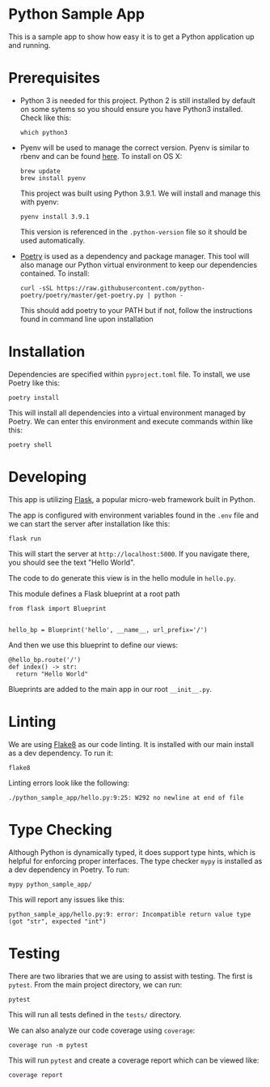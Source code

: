 # Python Sample App

This is a sample app to show how easy it is to get a Python application up and running.

# Prerequisites

- Python 3 is needed for this project. Python 2 is still installed by default on some sytems so
you should ensure you have Python3 installed. Check like this:

  ```
  which python3
  ```

- Pyenv will be used to manage the correct version. Pyenv is similar to rbenv and can be found
[here](https://github.com/pyenv/pyenv). To install on OS X:

  ```
  brew update
  brew install pyenv
  ```

  This project was built using Python 3.9.1. We will install and manage this with pyenv:

  ```
  pyenv install 3.9.1
  ```

  This version is referenced in the `.python-version` file so it should be used automatically.

- [Poetry](https://python-poetry.org/) is used as a dependency and package manager. This tool will
also manage our Python virtual environment to keep our dependencies contained. To install:

  ```
  curl -sSL https://raw.githubusercontent.com/python-poetry/poetry/master/get-poetry.py | python -
  ```

  This should add poetry to your PATH but if not, follow the instructions found in command line upon installation


# Installation

Dependencies are specified within `pyproject.toml` file. To install, we use Poetry like this:

  ```
  poetry install
  ```

This will install all dependencies into a virtual environment managed by Poetry. We can enter this environment and execute commands within like this:

  ```
  poetry shell
  ```

# Developing

This app is utilizing [Flask](https://flask.palletsprojects.com/en/1.1.x/), a popular micro-web framework built in Python.

The app is configured with environment variables found in the `.env` file and we can start the server after installation like this:

  ```
  flask run
  ```

This will start the server at `http://localhost:5000`. If you navigate there, you should see the text "Hello World".

The code to do generate this view is in the hello module in `hello.py`.

This module defines a Flask blueprint at a root path

  ```
  from flask import Blueprint


  hello_bp = Blueprint('hello', __name__, url_prefix='/')
  ```

And then we use this blueprint to define our views:

  ```
  @hello_bp.route('/')
  def index() -> str:
    return "Hello World"
  ```

Blueprints are added to the main app in our root `__init__.py`.

# Linting

We are using [Flake8](https://flake8.pycqa.org/en/latest/) as our code linting. It is
installed with our main install as a dev dependency. To run it:

  ```
  flake8
  ```

Linting errors look like the following:

  ```
  ./python_sample_app/hello.py:9:25: W292 no newline at end of file
  ```

# Type Checking

Although Python is dynamically typed, it does support type hints, which is helpful for
enforcing proper interfaces. The type checker `mypy` is installed as a dev dependency
in Poetry. To run:

  ```
  mypy python_sample_app/
  ```

This will report any issues like this:

  ```
  python_sample_app/hello.py:9: error: Incompatible return value type (got "str", expected "int")
  ```

# Testing

There are two libraries that we are using to assist with testing. The first is `pytest`.
From the main project directory, we can run:

  ```
  pytest
  ```

This will run all tests defined in the `tests/` directory.

We can also analyze our code coverage using `coverage`:

  ```
  coverage run -m pytest
  ```

This will run `pytest` and create a coverage report which can be viewed like:

  ```
  coverage report
  ```
